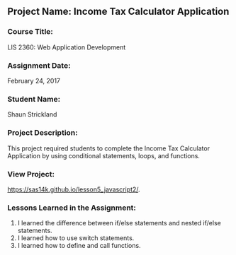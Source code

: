 ## Project Name:  Income Tax Calculator Application

### Course Title:
LIS 2360:  Web Application Development

### Assignment Date:  
February 24, 2017

### Student Name:  
Shaun Strickland

### Project Description:
This project required students to complete the Income Tax Calculator Application by using conditional statements, loops, and functions. 

### View Project:
https://sas14k.github.io/lesson5_javascript2/.

### Lessons Learned in the Assignment:
1. I learned the difference between if/else statements and nested if/else statements.
2. I learned how to use switch statements.
3. I learned how to define and call functions. 
